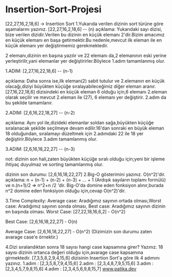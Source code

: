 # Insertion-Sort-Projesi
[22,27,16,2,18,6] -> Insertion Sort
1.Yukarıda verilen dizinin sort türüne göre aşamalarını yazınız.
[22,27,16,2,18,6] -- (n)
açıklama:
Yukarıdaki sayı dizisi, bize verilen dizidir.Verilen bu dizinin en küçük elemanı 2'dir.Bizim amacımız en küçük elemanı en başa getirmektir.Bu nedenle,mevcut ilk eleman ile en küçük elemanı yer değiştirmemiz gerekmektedir.

2 elemanı,dizinin en başına yazılır ve 22 elemanı da,2 elemanının eski yerine yerleştirilir,yani elemanlar yer değiştirirler.Böylece 1.adım tamamlanmış olur.

1.ADIM:
[2,27,16,22,18,6] -- (n-1)

açıklama:
Daha sonra ise,ilk eleman(2) sabit tutulur ve 2.elemanın en küçük olacağı,diziyi büyükten küçüğe sıralayabileceğimiz diğer eleman aranır. [27,16,22,18,6] dizisindeki en küçük eleman 6 olduğu için,6 elemanı 2.eleman olarak seçilir ve mevcut 2.eleman ile (27), 6 elemanı yer değiştirir. 2.adım da bu şekilde tamamlanır.

2.ADIM:
[2,6,16,22,18,27] -- (n-2)

açıklama:
Aynı yol ile,dizideki elemanlar soldan sağa,büyükten küçüğe sıralanacak şekilde seçilmeye devam edilir.16'dan sonraki en büyük eleman 18 olduğundan, sıralamayı düzeltmek için 2.adımdaki 22 ile 18 yer değiştirir.Böylece 3.adım tamamlanmış olur.

3.ADIM:
[2,6,16,18,22,27] -- (n-3)

not: dizinin son hali,zaten büyükten küçüğe sıralı olduğu için;yeni bir işleme ihtiyaç duyulmaz ve sorting tamamlanmış olur.

dizinin son durumu: [2,6,16,18,22,27]
2.Big-O gösterimini yazınız.
O(n^2)'dir.
açıklama:
n + (n-1) + (n-2) + (n-3) + ... + 1 (Ardışık sayıların toplamı formülü) ve n.(n+1)/2 => n^2+n /2 'dir.
Big-O'da domine eden fonksiyon alınır,burada n^2 domine eden fonksiyon olduğu için,cevap O(n^2)'dir.

3.Time Complexity: Average case: Aradığımız sayının ortada olması,Worst case: Aradığımız sayının sonda olması, Best case: Aradığımız sayının dizinin en başında olması.
Worst Case:
[27,22,18,16,6,2] - O(n^2)

Best Case:
[2,6,16,18,22,27] - O(n)

Average Case:
[2,6,16,18,22,27] - O(n^2) (Dizimizin son durumu zaten avarage case'e örnektir.)

4.Dizi sıralandıktan sonra 18 sayısı hangi case kapsamına girer? Yazınız.
18 sayısı dizinin ortanca değeri olduğu için,avarage case kapsamına girmektedir.
[7,3,5,8,2,9,4,15,6] dizisinin Insertion Sort'a göre ilk 4 adımını yazınız.
1.adım :
[2,3,5,8,7,9,4,15,6]
2.adım :
[2,3,4,8,7,9,5,15,6]
3.adım :
[2,3,4,5,7,9,8,15,6]
4.adım :
[2,3,4,5,6,9,8,15,7]
www.patika.dev
